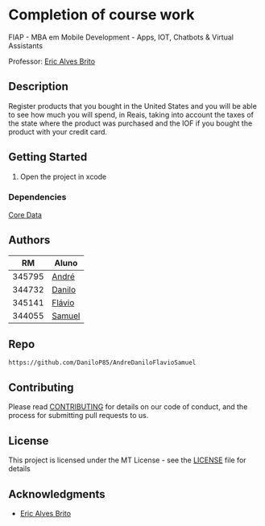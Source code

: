 # Completion of course work

FIAP - MBA em Mobile Development - Apps, IOT, Chatbots & Virtual Assistants

Professor: [Eric Alves Brito](https://www.linkedin.com/in/ericbrito)

## Description

Register products that you bought in the United States and you will be able to see how much you will spend, in Reais, taking into account the taxes of the state where the product was purchased and the IOF if you bought the product with your credit card.

## Getting Started

1. Open the project in xcode

### Dependencies

[Core Data](https://developer.apple.com/documentation/coredata)
## Authors

| RM | Aluno |
| --- | --- |
| 345795 | [André](https://github.com/AndCordeiro) |
| 344732 | [Danilo](https://www.linkedin.com/in/danilopsnts) |
| 345141 | [Flávio](https://github.com/flavio-fgjj) |
| 344055 | [Samuel](https://github.com/SamuelDevMobile)

## Repo
```
https://github.com/DaniloP85/AndreDaniloFlavioSamuel
```

## Contributing

Please read [CONTRIBUTING](CONTRIBUTING.md) for details on our code of conduct, and the process for submitting pull requests to us.
## License

This project is licensed under the MT License - see the [LICENSE](LICENSE.md) file for details

## Acknowledgments

* [Eric Alves Brito](https://www.linkedin.com/in/ericbrito)